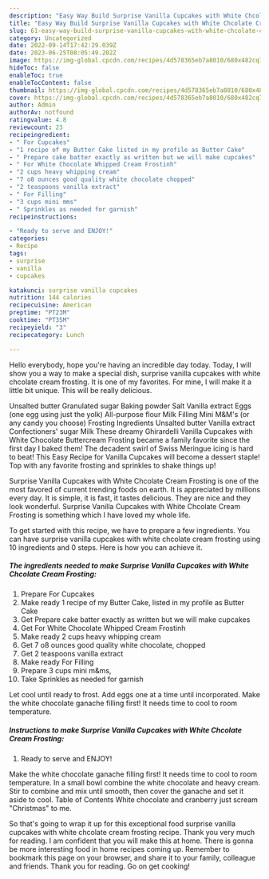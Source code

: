 ```yaml
---
description: "Easy Way Build Surprise Vanilla Cupcakes with White Chcolate Cream Frosting yang Delicious"
title: "Easy Way Build Surprise Vanilla Cupcakes with White Chcolate Cream Frosting yang Delicious"
slug: 61-easy-way-build-surprise-vanilla-cupcakes-with-white-chcolate-cream-frosting-yang-delicious
category: Uncategorized
date: 2022-09-14T17:42:29.039Z
date: 2023-06-25T00:05:49.202Z
image: https://img-global.cpcdn.com/recipes/4d578365eb7a8010/680x482cq70/surprise-vanilla-cupcakes-with-white-chcolate-cream-frosting-recipe-main-photo.jpg
hideToc: false
enableToc: true
enableTocContent: false
thumbnail: https://img-global.cpcdn.com/recipes/4d578365eb7a8010/680x482cq70/surprise-vanilla-cupcakes-with-white-chcolate-cream-frosting-recipe-main-photo.jpg
cover: https://img-global.cpcdn.com/recipes/4d578365eb7a8010/680x482cq70/surprise-vanilla-cupcakes-with-white-chcolate-cream-frosting-recipe-main-photo.jpg
author: Admin
authorAv: notfound
ratingvalue: 4.8
reviewcount: 23
recipeingredient:
- " For Cupcakes"
- "1 recipe of my Butter Cake listed in my profile as Butter Cake"
- " Prepare cake batter exactly as written but we will make cupcakes"
- " For White Chocolate Whipped Cream Frostinh"
- "2 cups heavy whipping cream"
- "7 o8 ounces good quality white chocolate chopped"
- "2 teaspoons vanilla extract"
- " For Filling"
- "3 cups mini mms"
- " Sprinkles as needed for garnish"
recipeinstructions:

- "Ready to serve and ENJOY!"
categories:
- Recipe
tags:
- surprise
- vanilla
- cupcakes

katakunci: surprise vanilla cupcakes 
nutrition: 144 calories
recipecuisine: American
preptime: "PT23M"
cooktime: "PT35M"
recipeyield: "3"
recipecategory: Lunch

---
```



Hello everybody, hope you're having an incredible day today. Today, I will show you a way to make a special dish, surprise vanilla cupcakes with white chcolate cream frosting. It is one of my favorites. For mine, I will make it a little bit unique. This will be really delicious.

Unsalted butter Granulated sugar Baking powder Salt Vanilla extract Eggs (one egg using just the yolk) All-purpose flour Milk Filling Mini M&amp;M&#39;s (or any candy you choose) Frosting Ingredients Unsalted butter Vanilla extract Confectioners&#39; sugar Milk These dreamy Ghirardelli Vanilla Cupcakes with White Chocolate Buttercream Frosting became a family favorite since the first day I baked them! The decadent swirl of Swiss Meringue icing is hard to beat! This Easy Recipe for Vanilla Cupcakes will become a dessert staple! Top with any favorite frosting and sprinkles to shake things up!

Surprise Vanilla Cupcakes with White Chcolate Cream Frosting is one of the most favored of current trending foods on earth. It is appreciated by millions every day. It is simple, it is fast, it tastes delicious. They are nice and they look wonderful. Surprise Vanilla Cupcakes with White Chcolate Cream Frosting is something which I have loved my whole life.


To get started with this recipe, we have to prepare a few ingredients. You can have surprise vanilla cupcakes with white chcolate cream frosting using 10 ingredients and 0 steps. Here is how you can achieve it.

<!--inarticleads1-->

##### The ingredients needed to make Surprise Vanilla Cupcakes with White Chcolate Cream Frosting:

1. Prepare  For Cupcakes
1. Make ready 1 recipe of my Butter Cake, listed in my profile as Butter Cake
1. Get  Prepare cake batter exactly as written but we will make cupcakes
1. Get  For White Chocolate Whipped Cream Frostinh
1. Make ready 2 cups heavy whipping cream
1. Get 7 o8 ounces good quality white chocolate, chopped
1. Get 2 teaspoons vanilla extract
1. Make ready  For Filling
1. Prepare 3 cups mini m&amp;ms,
1. Take  Sprinkles as needed for garnish


Let cool until ready to frost. Add eggs one at a time until incorporated. Make the white chocolate ganache filling first! It needs time to cool to room temperature. 

<!--inarticleads2-->

##### Instructions to make Surprise Vanilla Cupcakes with White Chcolate Cream Frosting:


1. Ready to serve and ENJOY!

Make the white chocolate ganache filling first! It needs time to cool to room temperature. In a small bowl combine the white chocolate and heavy cream. Stir to combine and mix until smooth, then cover the ganache and set it aside to cool. Table of Contents White chocolate and cranberry just scream &#34;Christmas&#34; to me. 

So that's going to wrap it up for this exceptional food surprise vanilla cupcakes with white chcolate cream frosting recipe. Thank you very much for reading. I am confident that you will make this at home. There is gonna be more interesting food in home recipes coming up. Remember to bookmark this page on your browser, and share it to your family, colleague and friends. Thank you for reading. Go on get cooking!
